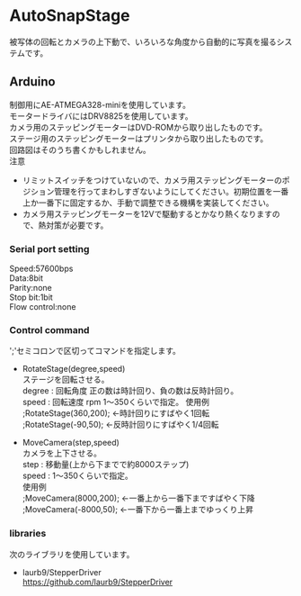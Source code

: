 # AutoSnapStage
 被写体の回転とカメラの上下動で、いろいろな角度から自動的に写真を撮るシステムです。

## Arduino
制御用にAE-ATMEGA328-miniを使用しています。  
モータードライバにはDRV8825を使用しています。  
カメラ用のステッピングモーターはDVD-ROMから取り出したものです。  
ステージ用のステッピングモーターはプリンタから取り出したものです。  
回路図はそのうち書くかもしれません。  
注意
* リミットスイッチをつけていないので、カメラ用ステッピングモーターのポジション管理を行ってまわしすぎないようにしてください。初期位置を一番上か一番下に固定するか、手動で調整できる機構を実装してください。
* カメラ用ステッピングモーターを12Vで駆動するとかなり熱くなりますので、熱対策が必要です。

### Serial port setting
Speed:57600bps  
Data:8bit  
Parity:none  
Stop bit:1bit  
Flow control:none  

### Control command
';'セミコロンで区切ってコマンドを指定します。
* RotateStage(degree,speed)  
  ステージを回転させる。  
  degree : 回転角度 正の数は時計回り、負の数は反時計回り。  
  speed : 回転速度 rpm 1～350くらいで指定。
  使用例  
  ;RotateStage(360,200); ←時計回りにすばやく1回転  
  ;RotateStage(-90,50); ←反時計回りにすばやく1/4回転  

* MoveCamera(step,speed)  
  カメラを上下させる。  
  step : 移動量(上から下までで約8000ステップ)  
  speed : 1～350くらいで指定。  
  使用例  
  ;MoveCamera(8000,200); ←一番上から一番下まですばやく下降  
  ;MoveCamera(-8000,50); ←一番下から一番上までゆっくり上昇  

### libraries 
  次のライブラリを使用しています。
* laurb9/StepperDriver  
  https://github.com/laurb9/StepperDriver  
